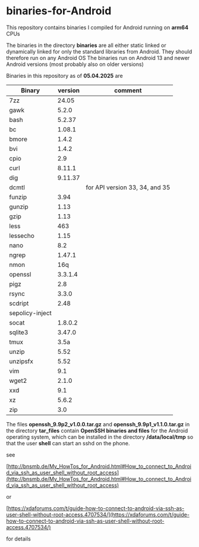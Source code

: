 # binaries-for-Android

This repository contains binaries I compiled for Android running on **arm64** CPUs

The binaries in the directory **binaries** are all either static linked or dynamically linked for only the standard libraries from Android. They should therefore run on any Android OS
The binaries run on Android 13 and newer Android versions (most probably also on older versions)

Binaries in this repository as of **05.04.2025** are

| Binary | version | comment |
| ---| ---| ---| 
| 7zz  | 24.05 |
| gawk | 5.2.0 |  |
| bash | 5.2.37|  |
| bc | 1.08.1 |  |
| bmore | 1.4.2 | | 
| bvi | 1.4.2 | |
| cpio | 2.9 | |
| curl | 8.11.1 | |
| dig | 9.11.37 | |
| dcmtl |  |  for API version 33, 34, and 35 |
| funzip | 3.94 | |
| gunzip | 1.13 | |
| gzip | 1.13 | |
| less | 463 | |
| lessecho | 1.15 | |
| nano | 8.2 | |
| ngrep | 1.47.1 | |
| nmon | 16q | |
| openssl | 3.3.1.4 | |
| pigz | 2.8 | |
| rsync | 3.3.0 | |
| scdript | 2.48 | |
| sepolicy-inject |  |
| socat | 1.8.0.2 | |
| sqlite3 | 3.47.0 | |
| tmux | 3.5a | |
| unzip | 5.52 | |
| unzipsfx | 5.52 | |
| vim | 9.1 | |
| wget2 | 2.1.0 | |
| xxd | 9.1 | |
| xz | 5.6.2 | |
| zip | 3.0 | |



The files **openssh_9.9p2_v1.0.0.tar.gz** and **openssh_9.9p1_v1.1.0.tar.gz** in the directory **tar_files** contain **OpenSSH binaries and files** for the Android operating system, which can be installed in the directory **/data/local/tmp**  so that the user **shell** can start an sshd on the phone.


see 

[http://bnsmb.de/My_HowTos_for_Android.html#How_to_connect_to_Android_via_ssh_as_user_shell_without_root_access](http://bnsmb.de/My_HowTos_for_Android.html#How_to_connect_to_Android_via_ssh_as_user_shell_without_root_access)

or


[https://xdaforums.com/t/guide-how-to-connect-to-android-via-ssh-as-user-shell-without-root-access.4707534/](https://xdaforums.com/t/guide-how-to-connect-to-android-via-ssh-as-user-shell-without-root-access.4707534/)

for details

